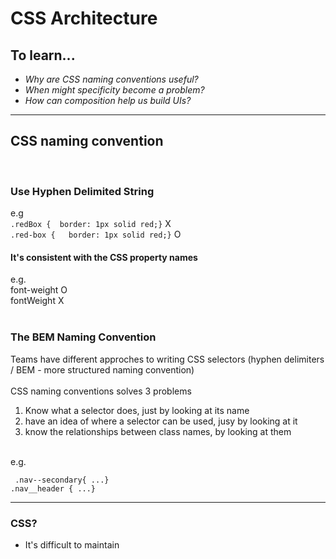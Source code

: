 # CSS Architecture


## To learn...
* *Why are CSS naming conventions useful?*
* *When might specificity become a problem?*
* *How can composition help us build UIs?*
---

## CSS naming convention
<br>

### Use Hyphen Delimited String
e.g
<br>
```.redBox {  border: 1px solid red;}``` X
<br>
```.red-box {   border: 1px solid red;}``` O
<br>
#### It's consistent with the CSS property names
e.g.
<br>
font-weight O
<br>
fontWeight X
<br>
<br>

### The BEM Naming Convention
Teams have different approches to writing CSS selectors (hyphen delimiters / BEM - more structured naming convention)
<br>
<br>
CSS naming conventions solves 3 problems
<br>
1. Know what a selector does, just by looking at its name
2. have an idea of where a selector can be used, jusy by looking at it
3. know the relationships between class names, by looking at them

<br>
e.g.
<br>

``` .nav--secondary{ ...}```
<br>
``` .nav__header { ...} ```


---
### CSS? 
- It's difficult to maintain